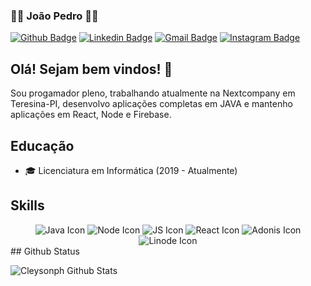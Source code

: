 ### 👨‍🏫  João Pedro 👨‍💻

[![Github Badge](https://img.shields.io/badge/-Github-000?style=flat-square&logo=Github&logoColor=white&link=https://github.com/S6NXGOD)](https://github.com/S6NXGOD)
[![Linkedin Badge](https://img.shields.io/badge/-LinkedIn-blue?style=flat-square&logo=Linkedin&logoColor=white&link=https://www.linkedin.com/in/jo%C3%A3o-pedro-pinto-do-%C3%B3-baa689192/)](https://www.linkedin.com/in/jo%C3%A3o-pedro-pinto-do-%C3%B3-baa689192/)
[![Gmail Badge](https://img.shields.io/badge/-Gmail-c14438?style=flat-square&logo=Gmail&logoColor=white&link=mailto:devjoaopedropinto@gmail.com)](mailto:devjoaopedropinto@gmail.com/)
[![Instagram Badge](https://img.shields.io/badge/-Instagram-C13584?style=flat-square&labelColor=C13584&logo=instagram&logoColor=white&link=https://www.instagram.com/dev_joaopedro/)](https://www.instagram.com/dev_joaopedro/)

## Olá! Sejam bem vindos! 👋
 
Sou progamador pleno, trabalhando atualmente na Nextcompany em Teresina-PI, desenvolvo aplicações completas em JAVA e mantenho aplicações em React, Node e Firebase.

## Educação

- 🎓 Licenciatura em Informática (2019 - Atualmente)
##


## Skills

<div align="center">
<img src="https://www.vectorlogo.zone/logos/java/java-ar21.svg" alt="Java Icon" >
<img src="https://www.vectorlogo.zone/logos/nodejs/nodejs-ar21.svg" alt="Node Icon" >
<img src="https://www.vectorlogo.zone/logos/javascript/javascript-ar21.svg" alt="JS Icon" >
<img src="https://www.vectorlogo.zone/logos/reactjs/reactjs-ar21.svg" alt="React Icon" >
<img src="https://www.vectorlogo.zone/logos/adonisjs/adonisjs-ar21.svg" alt="Adonis Icon" >
<img src="https://www.vectorlogo.zone/logos/linode/linode-ar21.svg" alt="Linode Icon" >
</div>
## Github Status

![Cleysonph Github Stats](https://github-readme-stats.vercel.app/api?username=S6NXGOD&show_icons=true)
